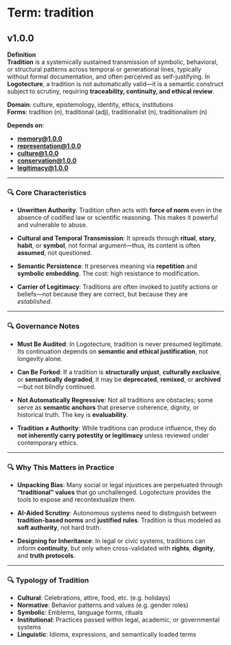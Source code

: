 # Term: tradition

## v1.0.0

**Definition**  
**Tradition** is a systemically sustained transmission of symbolic, behavioral, or structural patterns across temporal or generational lines, typically without formal documentation, and often perceived as self-justifying. In **Logotecture**, a tradition is not automatically valid—it is a semantic construct subject to scrutiny, requiring **traceability, continuity, and ethical review**.

**Domain**: culture, epistemology, identity, ethics, institutions  
**Forms**: tradition (n), traditional (adj), traditionalist (n), traditionalism (n)

**Depends on**:  
- **memory@1.0.0**  
- **representation@1.0.0**  
- **culture@1.0.0**  
- **conservation@1.0.0**  
- **legitimacy@1.0.0**

---

### 🔍 Core Characteristics

- **Unwritten Authority**: Tradition often acts with **force of norm** even in the absence of codified law or scientific reasoning. This makes it powerful and vulnerable to abuse.

- **Cultural and Temporal Transmission**: It spreads through **ritual**, **story**, **habit**, or **symbol**, not formal argument—thus, its content is often **assumed**, not questioned.

- **Semantic Persistence**: It preserves meaning via **repetition** and **symbolic embedding**. The cost: high resistance to modification.

- **Carrier of Legitimacy**: Traditions are often invoked to justify actions or beliefs—not because they are correct, but because they are *established*.

---

### 🔍 Governance Notes

- **Must Be Audited**: In Logotecture, tradition is never presumed legitimate. Its continuation depends on **semantic and ethical justification**, not longevity alone.

- **Can Be Forked**: If a tradition is **structurally unjust**, **culturally exclusive**, or **semantically degraded**, it may be **deprecated**, **remixed**, or **archived**—but not blindly continued.

- **Not Automatically Regressive**: Not all traditions are obstacles; some serve as **semantic anchors** that preserve coherence, dignity, or historical truth. The key is **evaluability**.

- **Tradition ≠ Authority**: While traditions can produce influence, they do **not inherently carry potestity or legitimacy** unless reviewed under contemporary ethics.

---

### 🔍 Why This Matters in Practice

- **Unpacking Bias**: Many social or legal injustices are perpetuated through **“traditional” values** that go unchallenged. Logotecture provides the tools to expose and recontextualize them.

- **AI-Aided Scrutiny**: Autonomous systems need to distinguish between **tradition-based norms** and **justified rules**. Tradition is thus modeled as **soft authority**, not hard truth.

- **Designing for Inheritance**: In legal or civic systems, traditions can inform **continuity**, but only when cross-validated with **rights**, **dignity**, and **truth protocols**.

---

### 🔍 Typology of Tradition

- **Cultural**: Celebrations, attire, food, etc. (e.g. holidays)  
- **Normative**: Behavior patterns and values (e.g. gender roles)  
- **Symbolic**: Emblems, language forms, rituals  
- **Institutional**: Practices passed within legal, academic, or governmental systems  
- **Linguistic**: Idioms, expressions, and semantically loaded terms
